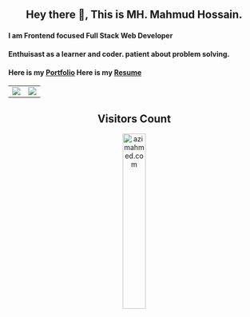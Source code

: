 ## <p align="center">Hey there 👋, This is MH. Mahmud Hossain.</p>
#### I am Frontend focused Full Stack Web Developer  


#### Enthuisast as a learner and coder. patient about problem solving.

#### Here is my [Portfolio]()    Here is my [Resume]()

<table align="center">
  <tr>
    <td valign="top"><img src="https://github-readme-stats.vercel.app/api/top-langs/?username=MHossain28&layout=compact&show_icons=true&title_color=ffffff&icon_color=34abeb&text_color=daf7dc&bg_color=151515"/></td>
    <td valign="top"><img src="https://github-readme-stats.vercel.app/api?username=MHossain28&show_icons=true&title_color=ffffff&icon_color=34abeb&text_color=daf7dc&bg_color=151515"/></td>
  </tr>
</table>

<h2 align="center">Visitors Count</h2>
<p align="center">
  <img align="center" alt="azimahmed.com" width="30%" src="https://profile-counter.glitch.me/MHossain28/count.svg" />
</p>

